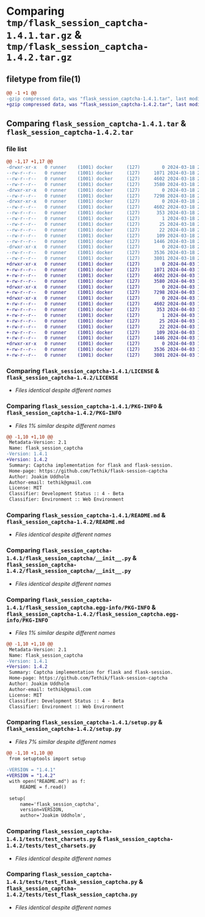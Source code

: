 # Comparing `tmp/flask_session_captcha-1.4.1.tar.gz` & `tmp/flask_session_captcha-1.4.2.tar.gz`

## filetype from file(1)

```diff
@@ -1 +1 @@
-gzip compressed data, was "flask_session_captcha-1.4.1.tar", last modified: Mon Mar 18 20:26:46 2024, max compression
+gzip compressed data, was "flask_session_captcha-1.4.2.tar", last modified: Wed Apr  3 17:30:41 2024, max compression
```

## Comparing `flask_session_captcha-1.4.1.tar` & `flask_session_captcha-1.4.2.tar`

### file list

```diff
@@ -1,17 +1,17 @@
-drwxr-xr-x   0 runner    (1001) docker     (127)        0 2024-03-18 20:26:46.725859 flask_session_captcha-1.4.1/
--rw-r--r--   0 runner    (1001) docker     (127)     1071 2024-03-18 20:26:42.000000 flask_session_captcha-1.4.1/LICENSE
--rw-r--r--   0 runner    (1001) docker     (127)     4602 2024-03-18 20:26:46.725859 flask_session_captcha-1.4.1/PKG-INFO
--rw-r--r--   0 runner    (1001) docker     (127)     3580 2024-03-18 20:26:42.000000 flask_session_captcha-1.4.1/README.md
-drwxr-xr-x   0 runner    (1001) docker     (127)        0 2024-03-18 20:26:46.721859 flask_session_captcha-1.4.1/flask_session_captcha/
--rw-r--r--   0 runner    (1001) docker     (127)     7298 2024-03-18 20:26:42.000000 flask_session_captcha-1.4.1/flask_session_captcha/__init__.py
-drwxr-xr-x   0 runner    (1001) docker     (127)        0 2024-03-18 20:26:46.725859 flask_session_captcha-1.4.1/flask_session_captcha.egg-info/
--rw-r--r--   0 runner    (1001) docker     (127)     4602 2024-03-18 20:26:46.000000 flask_session_captcha-1.4.1/flask_session_captcha.egg-info/PKG-INFO
--rw-r--r--   0 runner    (1001) docker     (127)      353 2024-03-18 20:26:46.000000 flask_session_captcha-1.4.1/flask_session_captcha.egg-info/SOURCES.txt
--rw-r--r--   0 runner    (1001) docker     (127)        1 2024-03-18 20:26:46.000000 flask_session_captcha-1.4.1/flask_session_captcha.egg-info/dependency_links.txt
--rw-r--r--   0 runner    (1001) docker     (127)       25 2024-03-18 20:26:46.000000 flask_session_captcha-1.4.1/flask_session_captcha.egg-info/requires.txt
--rw-r--r--   0 runner    (1001) docker     (127)       22 2024-03-18 20:26:46.000000 flask_session_captcha-1.4.1/flask_session_captcha.egg-info/top_level.txt
--rw-r--r--   0 runner    (1001) docker     (127)      109 2024-03-18 20:26:46.725859 flask_session_captcha-1.4.1/setup.cfg
--rw-r--r--   0 runner    (1001) docker     (127)     1446 2024-03-18 20:26:42.000000 flask_session_captcha-1.4.1/setup.py
-drwxr-xr-x   0 runner    (1001) docker     (127)        0 2024-03-18 20:26:46.721859 flask_session_captcha-1.4.1/tests/
--rw-r--r--   0 runner    (1001) docker     (127)     3536 2024-03-18 20:26:42.000000 flask_session_captcha-1.4.1/tests/test_charsets.py
--rw-r--r--   0 runner    (1001) docker     (127)     3801 2024-03-18 20:26:42.000000 flask_session_captcha-1.4.1/tests/test_flask_session_captcha.py
+drwxr-xr-x   0 runner    (1001) docker     (127)        0 2024-04-03 17:30:41.849575 flask_session_captcha-1.4.2/
+-rw-r--r--   0 runner    (1001) docker     (127)     1071 2024-04-03 17:30:37.000000 flask_session_captcha-1.4.2/LICENSE
+-rw-r--r--   0 runner    (1001) docker     (127)     4602 2024-04-03 17:30:41.849575 flask_session_captcha-1.4.2/PKG-INFO
+-rw-r--r--   0 runner    (1001) docker     (127)     3580 2024-04-03 17:30:37.000000 flask_session_captcha-1.4.2/README.md
+drwxr-xr-x   0 runner    (1001) docker     (127)        0 2024-04-03 17:30:41.845575 flask_session_captcha-1.4.2/flask_session_captcha/
+-rw-r--r--   0 runner    (1001) docker     (127)     7298 2024-04-03 17:30:37.000000 flask_session_captcha-1.4.2/flask_session_captcha/__init__.py
+drwxr-xr-x   0 runner    (1001) docker     (127)        0 2024-04-03 17:30:41.849575 flask_session_captcha-1.4.2/flask_session_captcha.egg-info/
+-rw-r--r--   0 runner    (1001) docker     (127)     4602 2024-04-03 17:30:41.000000 flask_session_captcha-1.4.2/flask_session_captcha.egg-info/PKG-INFO
+-rw-r--r--   0 runner    (1001) docker     (127)      353 2024-04-03 17:30:41.000000 flask_session_captcha-1.4.2/flask_session_captcha.egg-info/SOURCES.txt
+-rw-r--r--   0 runner    (1001) docker     (127)        1 2024-04-03 17:30:41.000000 flask_session_captcha-1.4.2/flask_session_captcha.egg-info/dependency_links.txt
+-rw-r--r--   0 runner    (1001) docker     (127)       25 2024-04-03 17:30:41.000000 flask_session_captcha-1.4.2/flask_session_captcha.egg-info/requires.txt
+-rw-r--r--   0 runner    (1001) docker     (127)       22 2024-04-03 17:30:41.000000 flask_session_captcha-1.4.2/flask_session_captcha.egg-info/top_level.txt
+-rw-r--r--   0 runner    (1001) docker     (127)      109 2024-04-03 17:30:41.849575 flask_session_captcha-1.4.2/setup.cfg
+-rw-r--r--   0 runner    (1001) docker     (127)     1446 2024-04-03 17:30:37.000000 flask_session_captcha-1.4.2/setup.py
+drwxr-xr-x   0 runner    (1001) docker     (127)        0 2024-04-03 17:30:41.849575 flask_session_captcha-1.4.2/tests/
+-rw-r--r--   0 runner    (1001) docker     (127)     3536 2024-04-03 17:30:37.000000 flask_session_captcha-1.4.2/tests/test_charsets.py
+-rw-r--r--   0 runner    (1001) docker     (127)     3801 2024-04-03 17:30:37.000000 flask_session_captcha-1.4.2/tests/test_flask_session_captcha.py
```

### Comparing `flask_session_captcha-1.4.1/LICENSE` & `flask_session_captcha-1.4.2/LICENSE`

 * *Files identical despite different names*

### Comparing `flask_session_captcha-1.4.1/PKG-INFO` & `flask_session_captcha-1.4.2/PKG-INFO`

 * *Files 1% similar despite different names*

```diff
@@ -1,10 +1,10 @@
 Metadata-Version: 2.1
 Name: flask_session_captcha
-Version: 1.4.1
+Version: 1.4.2
 Summary: Captcha implementation for flask and flask-session.
 Home-page: https://github.com/Tethik/flask-session-captcha
 Author: Joakim Uddholm
 Author-email: tethik@gmail.com
 License: MIT
 Classifier: Development Status :: 4 - Beta
 Classifier: Environment :: Web Environment
```

### Comparing `flask_session_captcha-1.4.1/README.md` & `flask_session_captcha-1.4.2/README.md`

 * *Files identical despite different names*

### Comparing `flask_session_captcha-1.4.1/flask_session_captcha/__init__.py` & `flask_session_captcha-1.4.2/flask_session_captcha/__init__.py`

 * *Files identical despite different names*

### Comparing `flask_session_captcha-1.4.1/flask_session_captcha.egg-info/PKG-INFO` & `flask_session_captcha-1.4.2/flask_session_captcha.egg-info/PKG-INFO`

 * *Files 1% similar despite different names*

```diff
@@ -1,10 +1,10 @@
 Metadata-Version: 2.1
 Name: flask_session_captcha
-Version: 1.4.1
+Version: 1.4.2
 Summary: Captcha implementation for flask and flask-session.
 Home-page: https://github.com/Tethik/flask-session-captcha
 Author: Joakim Uddholm
 Author-email: tethik@gmail.com
 License: MIT
 Classifier: Development Status :: 4 - Beta
 Classifier: Environment :: Web Environment
```

### Comparing `flask_session_captcha-1.4.1/setup.py` & `flask_session_captcha-1.4.2/setup.py`

 * *Files 7% similar despite different names*

```diff
@@ -1,10 +1,10 @@
 from setuptools import setup
 
-VERSION = "1.4.1"
+VERSION = "1.4.2"
 with open("README.md") as f:
     README = f.read()
 
 setup(
     name='flask_session_captcha',
     version=VERSION,
     author='Joakim Uddholm',
```

### Comparing `flask_session_captcha-1.4.1/tests/test_charsets.py` & `flask_session_captcha-1.4.2/tests/test_charsets.py`

 * *Files identical despite different names*

### Comparing `flask_session_captcha-1.4.1/tests/test_flask_session_captcha.py` & `flask_session_captcha-1.4.2/tests/test_flask_session_captcha.py`

 * *Files identical despite different names*

